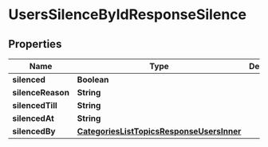 

# UsersSilenceByIdResponseSilence


## Properties

| Name | Type | Description | Notes |
|------------ | ------------- | ------------- | -------------|
|**silenced** | **Boolean** |  |  |
|**silenceReason** | **String** |  |  |
|**silencedTill** | **String** |  |  |
|**silencedAt** | **String** |  |  |
|**silencedBy** | [**CategoriesListTopicsResponseUsersInner**](CategoriesListTopicsResponseUsersInner.md) |  |  |



